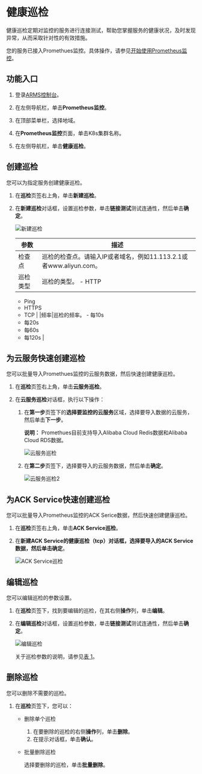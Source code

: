 # 健康巡检

健康巡检定期对监控的服务进行连接测试，帮助您掌握服务的健康状况，及时发现异常，从而采取针对性的有效措施。

您的服务已接入Promethues监控。具体操作，请参见[开始使用Prometheus监控]()。

## 功能入口

1.  登录[ARMS控制台](https://arms-ap-southeast-1.console.aliyun.com/#/home)。

2.  在左侧导航栏，单击**Prometheus监控**。

3.  在顶部菜单栏，选择地域。

4.  在**Prometheus监控**页面，单击K8s集群名称。

5.  在左侧导航栏，单击**健康巡检**。


## 创建巡检

您可以为指定服务创建健康巡检。

1.  在**巡检**页签右上角，单击**新建巡检**。

2.  在**新建巡检**对话框，设置巡检参数，单击**链接测试**测试连通性，然后单击**确定**。

    ![新建巡检](https://static-aliyun-doc.oss-accelerate.aliyuncs.com/assets/img/zh-CN/2432661161/p232683.png)

    |参数|描述|
    |--|--|
    |检查点|巡检的检查点。请输入IP或者域名，例如11.113.2.1或者www.aliyun.com。|
    |巡检类型|巡检的类型。    -   HTTP
    -   Ping
    -   HTTPS
    -   TCP |
    |频率|巡检的频率。    -   每10s
    -   每20s
    -   每60s
    -   每120s |


## 为云服务快速创建巡检

您可以批量导入Promethues监控的云服务数据，然后快速创建健康巡检。

1.  在**巡检**页签右上角，单击**云服务巡检**。

2.  在**云服务巡检**对话框，执行以下操作：

    1.  在**第一步**页签下的**选择要监控的云服务**区域，选择要导入数据的云服务，然后单击**下一步**。

        **说明：** Promethues目前支持导入Alibaba Cloud Redis数据和Alibaba Cloud RDS数据。

        ![云服务巡检](https://static-aliyun-doc.oss-accelerate.aliyuncs.com/assets/img/zh-CN/2432661161/p232697.png)

    2.  在**第二步**页签下，选择要导入的云服务数据，然后单击**确定**。

        ![云服务巡检2](https://static-aliyun-doc.oss-accelerate.aliyuncs.com/assets/img/zh-CN/2432661161/p232701.png)


## 为ACK Service快速创建巡检

您可以批量导入Prometheus监控的ACK Serice数据，然后快速创建健康巡检。

1.  在**巡检**页签右上角，单击**ACK Service巡检**。

2.  在**新建ACK Service的健康巡检（tcp）**对话框，选择要导入的ACK Service数据，然后单击**确定**。

    ![ACK Service巡检](https://static-aliyun-doc.oss-accelerate.aliyuncs.com/assets/img/zh-CN/3064661161/p232710.png)


## 编辑巡检

您可以编辑巡检的参数设置。

1.  在**巡检**页签下，找到要编辑的巡检，在其右侧**操作**列，单击**编辑**。

2.  在**编辑巡检**对话框，设置巡检参数，单击**链接测试**测试连通性，然后单击**确定**。

    ![编辑巡检](https://static-aliyun-doc.oss-accelerate.aliyuncs.com/assets/img/zh-CN/3064661161/p232713.png)

    关于巡检参数的说明，请参见[表 1](#table_ql8_aia_3ms)。


## 删除巡检

您可以删除不需要的巡检。

1.  在**巡检**页签下，您可以：

    -   删除单个巡检
        1.  在要删除的巡检的右侧**操作**列，单击**删除**。
        2.  在提示对话框，单击**确认**。
    -   批量删除巡检

        选择要删除的巡检，单击**批量删除**。


